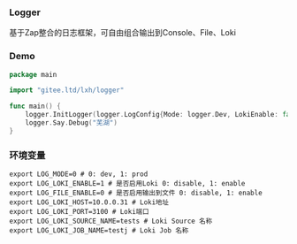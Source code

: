 ### Logger
基于Zap整合的日志框架，可自由组合输出到Console、File、Loki

### Demo
```go
package main

import "gitee.ltd/lxh/logger"

func main() {
	logger.InitLogger(logger.LogConfig{Mode: logger.Dev, LokiEnable: false, FileEnable: true})
	logger.Say.Debug("芜湖")
}
```

### 环境变量
```shell
export LOG_MODE=0 # 0: dev, 1: prod
export LOG_LOKI_ENABLE=1 # 是否启用Loki 0: disable, 1: enable
export LOG_FILE_ENABLE=0 # 是否启用输出到文件 0: disable, 1: enable
export LOG_LOKI_HOST=10.0.0.31 # Loki地址
export LOG_LOKI_PORT=3100 # Loki端口
export LOG_LOKI_SOURCE_NAME=tests # Loki Source 名称
export LOG_LOKI_JOB_NAME=testj # Loki Job 名称
```